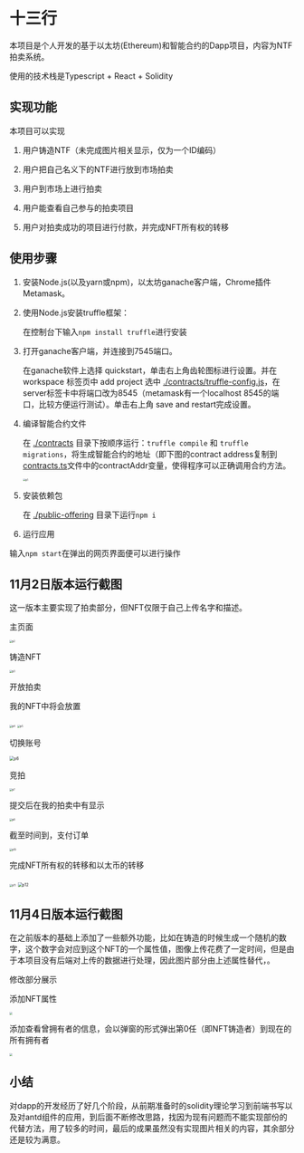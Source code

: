 # 十三行

本项目是个人开发的基于以太坊(Ethereum)和智能合约的Dapp项目，内容为NTF拍卖系统。

使用的技术栈是Typescript + React + Solidity



## 实现功能

本项目可以实现

1. 用户铸造NTF（未完成图片相关显示，仅为一个ID编码）

2. 用户把自己名义下的NTF进行放到市场拍卖
3. 用户到市场上进行拍卖
4. 用户能查看自己参与的拍卖项目
5. 用户对拍卖成功的项目进行付款，并完成NFT所有权的转移



## 使用步骤

1. 安装Node.js(以及yarn或npm)，以太坊ganache客户端，Chrome插件Metamask。

2. 使用Node.js安装truffle框架： 

   在控制台下输入`npm install truffle`进行安装

3. 打开ganache客户端，并连接到7545端口。

   在ganache软件上选择 quickstart，单击右上角齿轮图标进行设置。并在 workspace 标签页中 add project 选中 [./contracts/truffle-config.js](./contracts/truffle-config.js)，在server标签卡中将端口改为8545（metamask有一个localhost 8545的端口，比较方便运行测试）。单击右上角 save and restart完成设置。

4. 编译智能合约文件

   在 [./contracts](./public-offering/src/utils) 目录下按顺序运行：`truffle compile` 和 `truffle migrations`，将生成智能合约的地址（即下图的contract address复制到[contracts.ts](./public-offering/src/utils/contracts.ts)文件中的contractAddr变量，使得程序可以正确调用合约方法。

   <img src=".\img\p1.jpg" alt="p1" style="zoom:30%;" />

5. 安装依赖包

   在 [./public-offering](./public-offering) 目录下运行`npm i` 

6.  运行应用

   输入`npm start`在弹出的网页界面便可以进行操作
         

## 11月2日版本运行截图

这一版本主要实现了拍卖部分，但NFT仅限于自己上传名字和描述。

主页面

<img src=".\img\p2.jpg" alt="p2" style="zoom:30%;" />

铸造NFT

<img src=".\img\p3.jpg" alt="p3" style="zoom:30%;" />

开放拍卖

我的NFT中将会放置

<img src=".\img\p4.jpg" alt="p4" style="zoom:30%;" />

<img src=".\img\p5.jpg" alt="p5" style="zoom:30%;" />

切换账号

<img src=".\img\p6.jpg" alt="p6" style="zoom:50%;" />

竞拍

<img src=".\img\p7.jpg" alt="p7" style="zoom:30%;" />

提交后在我的拍卖中有显示

<img src=".\img\p8.jpg" alt="p8" style="zoom:30%;" />

截至时间到，支付订单

<img src=".\img\p10.jpg" alt="p10" style="zoom: 30%;" />

完成NFT所有权的转移和以太币的转移

<img src=".\img\p11.jpg" alt="p11" style="zoom: 30%;" />

<img src=".\img\p12.jpg" alt="p12" style="zoom:50%;" />





## 11月4日版本运行截图

在之前版本的基础上添加了一些额外功能，比如在铸造的时候生成一个随机的数字，这个数字会对应到这个NFT的一个属性值，图像上传花费了一定时间，但是由于本项目没有后端对上传的数据进行处理，因此图片部分由上述属性替代，。

修改部分展示

添加NFT属性

<img src=".\img\p15.jpg" style="zoom:30%;" />

添加查看曾拥有者的信息，会以弹窗的形式弹出第0任（即NFT铸造者）到现在的所有拥有者

<img src=".\img\p16.jpg" style="zoom:30%;" />



## 小结

对dapp的开发经历了好几个阶段，从前期准备时的solidity理论学习到前端书写以及对antd组件的应用，到后面不断修改思路，找因为现有问题而不能实现部份的代替方法，用了较多的时间，最后的成果虽然没有实现图片相关的内容，其余部分还是较为满意。
